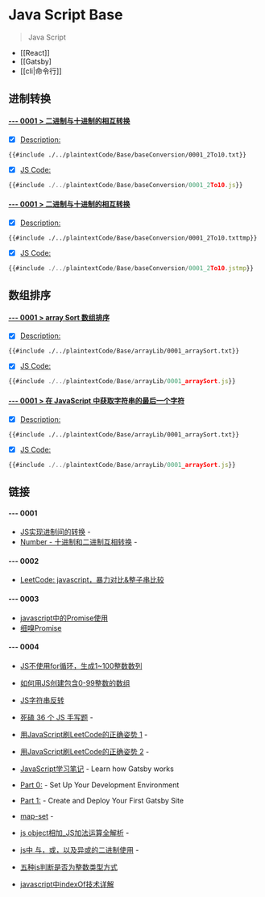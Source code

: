 # Java Script Base

> Java Script

- [[React]]
- [[Gatsby]
- [[cli|命令行]]

##  进制转换

####  [--- 0001 > 二进制与十进制的相互转换]()
- [x] [Description:]()
```plaintext
{{#include ./../plaintextCode/Base/baseConversion/0001_2To10.txt}}
```
- [x] [JS Code:]()
```javascript
{{#include ./../plaintextCode/Base/baseConversion/0001_2To10.js}}
```

####  [--- 0001 > 二进制与十进制的相互转换]()
- [x] [Description:]()
```plaintext
{{#include ./../plaintextCode/Base/baseConversion/0001_2To10.txttmp}}
```
- [x] [JS Code:]()
```javascript
{{#include ./../plaintextCode/Base/baseConversion/0001_2To10.jstmp}}
```


##  数组排序

####  [--- 0001 > array Sort 数组排序]()
- [x] [Description:]()
```plaintext
{{#include ./../plaintextCode/Base/arrayLib/0001_arraySort.txt}}
```
- [x] [JS Code:]()
```javascript
{{#include ./../plaintextCode/Base/arrayLib/0001_arraySort.js}}
```



####  [--- 0001 > 在 JavaScript 中获取字符串的最后一个字符]()
- [x] [Description:]()
```plaintext
{{#include ./../plaintextCode/Base/arrayLib/0001_arraySort.txt}}
```
- [x] [JS Code:]()
```javascript
{{#include ./../plaintextCode/Base/arrayLib/0001_arraySort.js}}
```


## 链接 

#### --- 0001
- [JS实现进制间的转换](https://codeantenna.com/a/9ZtaDwFjQj) - 
- [Number - 十进制和二进制互相转换](https://juejin.cn/post/6844904201953214478) - 

#### --- 0002
- [LeetCode: javascript，暴力对比&整子串比较](https://leetcode-cn.com/problems/implement-strstr/solution/javascriptbao-li-dui-bi-zheng-zi-chuan-bi-jiao-by-/)

#### --- 0003
- [javascript中的Promise使用](https://www.cnblogs.com/nelson-hu/p/7777176.html)
- [ 细嗅Promise ](https://www.cnblogs.com/hustskyking/p/promise.html)

#### --- 0004
- [JS不使用for循环，生成1~100整数数列](https://blog.51cto.com/u_15127658/2783416)
- [如何用JS创建包含0-99整数的数组](https://yugasun.com/post/create-0-99-array-by-js.html)
- [JS字符串反转](https://www.cnblogs.com/hcxwd/p/9350604.html)

- [死磕 36 个 JS 手写题](https://juejin.cn/post/6946022649768181774) - 
- [用JavaScript刷LeetCode的正确姿势 1](https://www.cnblogs.com/wenruo/p/11100537.html) - 
- [用JavaScript刷LeetCode的正确姿势 2](https://www.cnblogs.com/wenruo/p/15088807.html) - 

- [JavaScript学习笔记](http://c.biancheng.net/skill/js/list_309_16.html) - Learn how Gatsby works
- [Part 0:](https://www.gatsbyjs.com/docs/tutorial/part-0/) - Set Up Your Development Environment
- [Part 1:](https://www.gatsbyjs.com/docs/tutorial/part-1/) - Create and Deploy Your First Gatsby Site
- [map-set](https://zh.javascript.info/map-set) - 
- [js object相加_JS加法运算全解析](https://blog.csdn.net/weixin_39942037/article/details/112813788) -
- [js中 与，或，以及异或的二进制使用](https://blog.csdn.net/weixin_39460408/article/details/80797231) -
- [五种js判断是否为整数类型方式](https://www.cnblogs.com/yueguanguanyun/p/7255962.html)
- [javascript中indexOf技术详解](https://www.jb51.net/article/65602.htm)